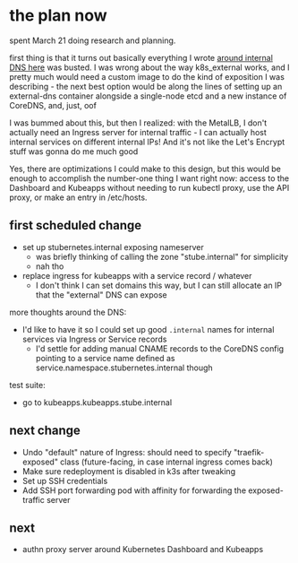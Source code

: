# the plan now

spent March 21 doing research and planning.

first thing is that it turns out basically everything I wrote [around internal DNS here](ce6da281-bfd6-4c42-a1e9-31e8fda39c08.md) was busted. I was wrong about the way k8s_external works, and I pretty much would need a custom image to do the kind of exposition I was describing - the next best option would be along the lines of setting up an external-dns container alongside a single-node etcd and a new instance of CoreDNS, and, just, oof

I was bummed about this, but then I realized: with the MetalLB, I don't actually need an Ingress server for internal traffic - I can actually host internal services on different internal IPs! And it's not like the Let's Encrypt stuff was gonna do me much good

Yes, there are optimizations I could make to this design, but this would be enough to accomplish the number-one thing I want right now: access to the Dashboard and Kubeapps without needing to run kubectl proxy, use the API proxy, or make an entry in /etc/hosts.

## first scheduled change

- set up stubernetes.internal exposing nameserver
  - was briefly thinking of calling the zone "stube.internal" for simplicity
  - nah tho
- replace ingress for kubeapps with a service record / whatever
  - I don't think I can set domains this way, but I can still allocate an IP that the "external" DNS can expose

more thoughts around the DNS:

- I'd like to have it so I could set up good `.internal` names for internal services via Ingress or Service records
  - I'd settle for adding manual CNAME records to the CoreDNS config pointing to a service name defined as service.namespace.stubernetes.internal though

test suite:

- go to kubeapps.kubeapps.stube.internal

## next change

- Undo "default" nature of Ingress: should need to specify "traefik-exposed" class (future-facing, in case internal ingress comes back)
- Make sure redeployment is disabled in k3s after tweaking
- Set up SSH credentials
- Add SSH port forwarding pod with affinity for forwarding the exposed-traffic server

## next

- authn proxy server around Kubernetes Dashboard and Kubeapps
